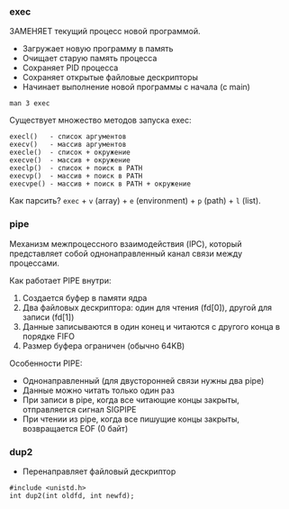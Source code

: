 ### exec

ЗАМЕНЯЕТ текущий процесс новой программой. 
- Загружает новую программу в память
- Очищает старую память процесса
- Сохраняет PID процесса
- Сохраняет открытые файловые дескрипторы
- Начинает выполнение новой программы с начала (с main)

`man 3 exec`

Существует множество методов запуска exec:
```
execl()   - список аргументов
execv()   - массив аргументов
execle()  - список + окружение
execve()  - массив + окружение
execlp()  - список + поиск в PATH
execvp()  - массив + поиск в PATH
execvpe() - массив + поиск в PATH + окружение
```

Как парсить? `exec` + `v` (array) + `e` (environment) + `p` (path) + `l` (list).

### pipe

Механизм межпроцессного взаимодействия (IPC), который представляет собой однонаправленный канал связи между процессами.

Как работает PIPE внутри:
1. Создается буфер в памяти ядра
2. Два файловых дескриптора: один для чтения (fd[0]), другой для записи (fd[1])
3. Данные записываются в один конец и читаются с другого конца в порядке FIFO
4. Размер буфера ограничен (обычно 64KB)

Особенности PIPE:
- Однонаправленный (для двусторонней связи нужны два pipe)
- Данные можно читать только один раз
- При записи в pipe, когда все читающие концы закрыты, отправляется сигнал SIGPIPE
- При чтении из pipe, когда все пишущие концы закрыты, возвращается EOF (0 байт)

### dup2

- Перенаправляет файловый дескриптор
```
#include <unistd.h>
int dup2(int oldfd, int newfd);
```
